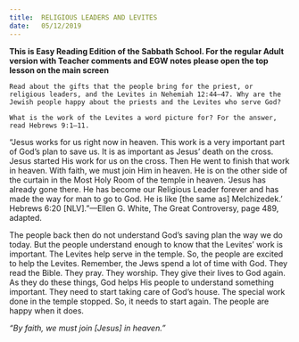 ```yaml
---
title:  RELIGIOUS LEADERS AND LEVITES
date:   05/12/2019
---
```


**This is Easy Reading Edition of the Sabbath School. For the regular Adult version with Teacher comments and EGW notes please open the top lesson on the main screen** 

`Read about the gifts that the people bring for the priest, or religious leaders, and the Levites in Nehemiah 12:44–47. Why are the Jewish people happy about the priests and the Levites who serve God?`

`What is the work of the Levites a word picture for? For the answer, read Hebrews 9:1–11.`

“Jesus works for us right now in heaven. This work is a very important part of God’s plan to save us. It is as important as Jesus’ death on the cross. Jesus started His work for us on the cross. Then He went to finish that work in heaven. With faith, we must join Him in heaven. He is on the other side of the curtain in the Most Holy Room of the temple in heaven. ‘Jesus has already gone there. He has become our Religious Leader forever and has made the way for man to go to God. He is like [the same as] Melchizedek.’ Hebrews 6:20 [NLV].”—Ellen G. White, The Great Controversy, page 489, adapted. 

The people back then do not understand God’s saving plan the way we do today. But the people understand enough to know that the Levites’ work is important. The Levites help serve in the temple. So, the people are excited to help the Levites. Remember, the Jews spend a lot of time with God. They read the Bible. They pray. They worship. They give their lives to God again. As they do these things, God helps His people to understand something important. They need to start taking care of God’s house. The special work done in the temple stopped. So, it needs to start again. The people are happy when it does. 

_“By faith, we must join [Jesus] in heaven.”_